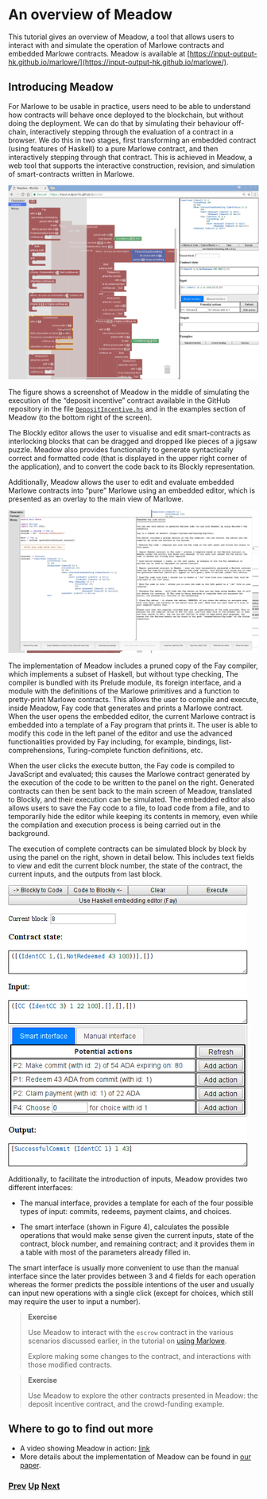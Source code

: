 # An overview of Meadow

This tutorial gives an overview of Meadow, a tool that allows users to interact with and simulate the operation of Marlowe contracts and embedded Marlowe contracts. Meadow is available at [https://input-output-hk.github.io/marlowe/](https://input-output-hk.github.io/marlowe/).

## Introducing Meadow

For Marlowe to be usable in practice, users need to be able to understand how contracts will behave once deployed to the blockchain, but without doing the deployment. We can do that by simulating their behaviour off-chain, interactively stepping through the evaluation of a contract in a browser. We do this in two stages, first transforming an embedded contract (using features of Haskell) to a pure Marlowe contract, and then interactively stepping through that contract. 
This is achieved in  Meadow, a web tool that supports the interactive construction, revision, and simulation of smart-contracts written in Marlowe. 

![Meadow overview](./pix/screenshot1.png)

The figure shows a screenshot of Meadow in the middle of simulating the execution of the “deposit incentive” contract available in the GitHub repository in the file [`DepositIncentive.hs`](../src/DepositIncentive.hs) and in the examples section of Meadow (to the bottom right of the screen).

The Blockly editor allows the user to visualise and edit smart-contracts as interlocking blocks that can be dragged and dropped like pieces of a jigsaw puzzle. Meadow also provides functionality to generate syntactically correct and formatted code (that is displayed in the upper right corner of the application), and to convert the code back to its Blockly representation.

Additionally, Meadow allows the user to edit and evaluate embedded Marlowe contracts into “pure” Marlowe using an embedded editor, which is presented as an overlay to the main view of Marlowe.

![Embedded editor](./pix/screenshot2.png)

The implementation of Meadow includes a pruned copy of the Fay compiler, which implements a subset of Haskell, but without type checking, The compiler is bundled with its Prelude module, its foreign interface, and a module with the definitions of the Marlowe primitives and a function to pretty-print Marlowe contracts. This allows the user to compile and execute, inside Meadow, Fay code that generates and prints a Marlowe contract. When the user opens the embedded editor, the current Marlowe contract is embedded into a template of a Fay program that prints it. The user is able to modify this code in the left panel of the editor and use the advanced functionalities provided by Fay including, for example, bindings, list-comprehensions, Turing-complete function definitions, etc.

When the user clicks the execute button, the Fay code is compiled to JavaScript and evaluated; this causes the Marlowe contract generated by the execution of the code to be written to the panel on the right. Generated contracts can then be sent back to the main screen of Meadow, translated to Blockly, and their execution can be simulated. The embedded editor also allows users to save the Fay code to a file, to load code from a file, and to temporarily hide the editor while keeping its contents in memory, even while the compilation and execution process is being carried out in the background.

The execution of complete contracts can be simulated block by block by using the panel on the right, shown in detail below. This includes text fields to view and edit the current block number, the state of the contract, the current inputs, and the outputs from last block.

![Meadow overview](./pix/detail.png)

Additionally, to facilitate the introduction of inputs, Meadow provides two different interfaces:

 - The manual interface, provides a template for each of the four possible types of input: commits, redeems, payment claims, and choices.

 - The smart interface (shown in Figure 4), calculates the possible operations that would make sense given the current inputs, state of the contract, block number, and remaining contract; and it provides them in a table with most of the parameters already filled in.

The smart interface is usually more convenient to use than the manual interface since the later provides between 3 and 4 fields for each operation whereas the former predicts the possible intentions of the user and usually can input new operations with a single click (except for choices, which still may require the user to input a number).

> __Exercise__
>  
> Use Meadow to interact with the `escrow` contract in the various scenarios discussed earlier, in the tutorial on [using Marlowe](./using-marlowe.md).
>
> Explore making some changes to the contract, and interactions with those modified contracts.
> 


> __Exercise__
>  
> Use Meadow to explore the other contracts presented in Meadow: the deposit incentive contract, and the crowd-funding example.
> 

## Where to go to find out more 
- A video showing Meadow in action: [link](https://youtu.be/_loz70XkHM8)
- More details about the implementation of Meadow can be found in [our paper](https://iohk.io/research/papers/#2WHKDRA8).

### [Prev](./using-marlowe.md)  [Up](./Tutorials.md) [Next]()